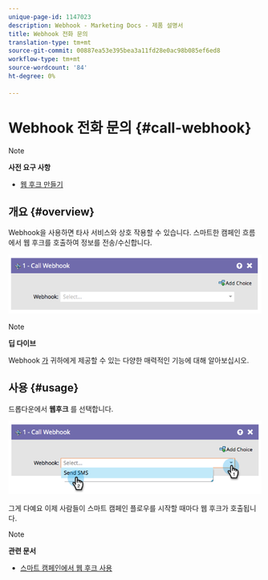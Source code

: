 ```yaml
---
unique-page-id: 1147023
description: Webhook - Marketing Docs - 제품 설명서
title: Webhook 전화 문의
translation-type: tm+mt
source-git-commit: 00887ea53e395bea3a11fd28e0ac98b085ef6ed8
workflow-type: tm+mt
source-wordcount: '84'
ht-degree: 0%

---
```



# Webhook 전화 문의 {#call-webhook}

>[!NOTE]
>
>**사전 요구 사항**
>
>* [웹 후크 만들기](../../../../product-docs/administration/additional-integrations/create-a-webhook.md)

>



## 개요 {#overview}

Webhook을 사용하면 타사 서비스와 상호 작용할 수 있습니다. 스마트한 캠페인 흐름에서 웹 후크를 호출하여 정보를 전송/수신합니다.

![](assets/image2014-9-22-15-3a4-3a7.png)

>[!NOTE]
>
>**딥 다이브**
>
>Webhook [가](http://developers.marketo.com/documentation/webhooks/) 귀하에게 제공할 수 있는 다양한 매력적인 기능에 대해 알아보십시오.

## 사용 {#usage}

드롭다운에서 **웹후크** 를 선택합니다.

![](assets/image2014-9-22-15-3a4-3a25.png)

그게 다예요 이제 사람들이 스마트 캠페인 플로우를 시작할 때마다 웹 후크가 호출됩니다.

>[!NOTE]
>
>**관련 문서**
>
>* [스마트 캠페인에서 웹 후크 사용](use-a-webhook-in-a-smart-campaign.md)

>



